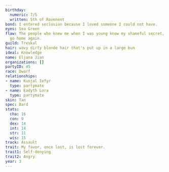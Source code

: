 ```yaml
---
birthday:
  numeric: 7/5
  written: 5th of Ravenent
bond: I entered seclusion because I loved someone I could not have.
eyes: Sea Green
flaw: The people who knew me when I was young know my shameful secret, so I can never
  go home again.
guild: Treskal
hair: wavy dirty blonde hair that's put up in a large bun
ideal: Knowledge
name: Eljana Jian
organizations: []
partyID: 45
race: Dwarf
relationships:
- name: Kunjal Iefyr
  type: partymate
- name: Eadyth Lora
  type: partymate
skin: Tan
spec: Bard
stats:
  cha: 16
  con: 9
  dex: 14
  int: 14
  str: 11
  wis: 15
track: Assault
trait: My favor, once lost, is lost forever.
trait1: Self-denying
trait2: Angry
year: 3
---
```

